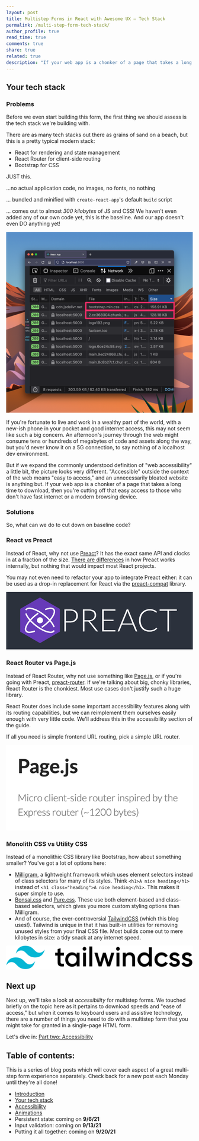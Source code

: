```yaml
---
layout: post
title: Multistep Forms in React with Awesome UX – Tech Stack
permalink: /multi-step-form-tech-stack/
author_profile: true
read_time: true
comments: true
share: true
related: true
description: "If your web app is a chonker of a page that takes a long time to download, then you're cutting off easy access to those without fast internet."
---
```


## Your tech stack

### Problems

Before we even start building this form, the first thing we should assess is the tech stack we're building with. 

There are as many tech stacks out there as grains of sand on a beach, but this is a pretty typical modern stack: 

- React for rendering and state management
- React Router for client-side routing
- Bootstrap for CSS

JUST this. 

...no actual application code, no images, no fonts, no nothing

... bundled and minified with `create-react-app`'s default `build` script 

... comes out to almost *300 kilobytes* of JS and CSS! We haven't even added any of our own code yet, this is the baseline. And our app doesn't even DO anything yet!

![Browser network tab showing downloaded file sizes for a React app](/assets/img/cra-router-bootstrap.png)

If you're fortunate to live and work in a wealthy part of the world, with a new-ish phone in your pocket and good internet access, this may not seem like such a big concern. An afternoon's journey through the web might consume tens or hundreds of megabytes of code and assets along the way, but you'd never know it on a 5G connection, to say nothing of a localhost dev environment.

But if we expand the commonly understood definition of "web accessibility" a little bit, the picture looks very different. "Accessible" outside the context of the web means "easy to access," and an unnecessarily bloated website is anything but. If your web app is a chonker of a page that takes a long time to download, then you're cutting off that easy access to those who don't have fast internet or a modern browsing device.

### Solutions

So, what can we do to cut down on baseline code? 

### React vs Preact

Instead of React, why not use [Preact](https://preactjs.com/)? It has the exact same API and clocks in at a fraction of the size. [There are differences](https://preactjs.com/guide/v10/differences-to-react) in how Preact works internally, but nothing that would impact most React projects. 

You may not even need to refactor your app to integrate Preact either: it can be used as a drop-in replacement for React via the [preact-compat](https://github.com/preactjs/preact-compat) library. 

![Preact logo](/assets/img/preact.png)

### React Router vs Page.js

Instead of React Router, why not use something like [Page.js](https://github.com/visionmedia/page.js/), or if you're going with Preact, [preact-router](https://github.com/preactjs/preact-router). If we're talking about big, chonky libraries, React Router is the chonkiest. Most use cases don't justify such a huge library. 

React Router does include some important accessibility features along with its routing capabilities, but we can reimplement them ourselves easily enough with very little code. We'll address this in the accessibility section of the guide. 

If all you need is simple frontend URL routing, pick a simple URL router. 

<img class="border border-solid border-black mx-auto" src="/assets/img/pagejs.png" alt="Page.js logo">

### Monolith CSS vs Utility CSS

Instead of a monolithic CSS library like Bootstrap, how about something smaller? You've got a lot of options here: 

- [Milligram](https://milligram.io/), a lightweight framework which uses element selectors instead of class selectors for many of its styles. Think `<h1>A nice heading</h1>` instead of `<h1 class="heading">A nice heading</h1>`. This makes it super simple to use. 
- [Bonsai.css](https://www.bonsaicss.com/) and [Pure.css](https://purecss.io/). These use both element-based and class-based selectors, which gives you more custom styling options than Milligram.
- And of course, the ever-controversial [TailwindCSS](https://github.com/tailwindlabs/tailwindcss) (which this blog uses!). Tailwind is unique in that it has built-in utilities for removing unused styles from your final CSS file. Most builds come out to mere kilobytes in size: a tidy snack at any internet speed.

<img class="border border-solid border-black py-10 px-12" src="/assets/img/tailwind.svg" alt="Tailwind CSS logo">


## Next up

Next up, we'll take a look at *accessibility* for multistep forms. We touched briefly on the topic here as it pertains to download speeds and "ease of access," but when it comes to keyboard users and assistive technology, there are a number of things you need to do with a multistep form that you might take for granted in a single-page HTML form. 

Let's dive in: [Part two: Accessibility](/multi-step-form-accessibility/)

## Table of contents:

This is a series of blog posts which will cover each aspect of a great multi-step form experience separately. Check back for a new post each Monday until they're all done!

- [Introduction](/multi-step-form-intro)
- [Your tech stack](/multi-step-form-tech-stack/)
- [Accessibility](/multi-step-form-accessibility/)
- [Animations](/multi-step-form-animations/)
- Persistent state: coming on **9/6/21**
- Input validation: coming on **9/13/21**
- Putting it all together: coming on **9/20/21**
